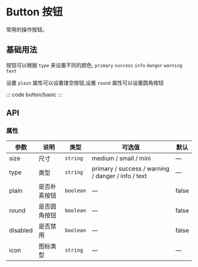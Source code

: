 <script setup>
import basic from './basic.vue'
</script>


# Button 按钮

常用的操作按钮。

## 基础用法

按钮可以根据 `type` 来设置不同的颜色, `primary` `success` `info` `danger` `warning` `text`

设置 `plain` 属性可以设置镂空按钮,设置 `round` 属性可以设置圆角按钮

::: code button/basic
<basic></basic>
:::

## API

### 属性

| 参数     | 说明         | 类型      | 可选值                                             | 默认  |
| -------- | ------------ | --------- | -------------------------------------------------- | ----- |
| size     | 尺寸         | `string`  | medium / small / mini                              | —     |
| type     | 类型         | `string`  | primary / success / warning / danger / info / text | —     |
| plain    | 是否朴素按钮 | `boolean` | —                                                  | false |
| round    | 是否圆角按钮 | `boolean` | —                                                  | false |
| disabled | 是否禁用     | `boolean` | —                                                  | false |
| icon     | 图标类型     | `string`  | —                                                  | —     |
